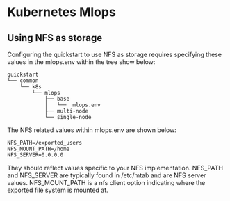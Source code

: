 # Kubernetes Mlops

## Using NFS as storage

Configuring the quickstart to use NFS as storage requires specifying these values in the mlops.env within the tree show below:

```
quickstart
└── common
    └── k8s
        └── mlops
            ├── base
            │   └──  mlops.env
            ├── multi-node
            └── single-node
```

The NFS related values within mlops.env are shown below:

```
NFS_PATH=/exported_users
NFS_MOUNT_PATH=/home
NFS_SERVER=0.0.0.0
```

They should reflect values specific to your NFS implementation. NFS_PATH and NFS_SERVER are typically found in /etc/mtab 
and are NFS server values. NFS_MOUNT_PATH is a nfs client option indicating where the exported file system is mounted at.

